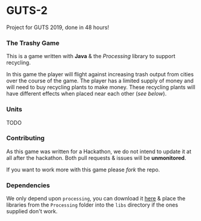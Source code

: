 # GUTS-2
Project for GUTS 2019, done in 48 hours!

### The Trashy Game
This is a game written with **Java** & the *Processing* library to support recycling.

In this game the player will flight against increasing trash output from cities over the course of the game.
The player has a limited supply of money and will need to buy recycling plants to make money.
These recycling plants will have different effects when placed near each other (*see below*).

### Units
TODO

### Contributing
As this game was written for a Hackathon, we do not intend to update it at all after the hackathon.
Both pull requests & issues will be **unmonitored**.

If you want to work more with this game please *fork* the repo.

### Dependencies
We only depend upon `processing`, you can download it [here](https://processing.org) & place the libraries from the `Processing` folder into the `libs` directory if the ones supplied don't work.